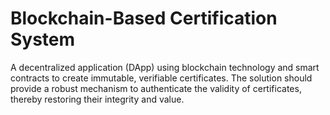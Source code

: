 # Blockchain-Based Certification System
 A decentralized application (DApp) using blockchain technology and smart contracts to create immutable, verifiable certificates. The solution should provide a robust mechanism to authenticate the validity of certificates, thereby restoring their integrity and value.
